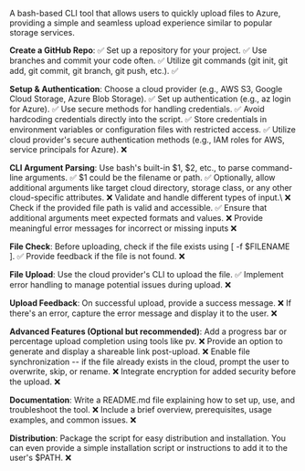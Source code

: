 A bash-based CLI tool that allows users to quickly upload files to Azure, providing a simple and seamless upload experience similar to popular storage services.

**Create a GitHub Repo**: ✅
Set up a repository for your project. ✅
Use branches and commit your code often. ✅
Utilize git commands (git init, git add, git commit, git branch, git push, etc.). ✅

**Setup & Authentication**:
Choose a cloud provider (e.g., AWS S3, Google Cloud Storage, Azure Blob Storage). ✅
Set up authentication (e.g., az login for Azure). ✅
Use secure methods for handling credentials. ✅
Avoid hardcoding credentials directly into the script. ✅
Store credentials in environment variables or configuration files with restricted access. ✅
Utilize cloud provider's secure authentication methods (e.g., IAM roles for AWS, service principals for Azure). ❌

**CLI Argument Parsing**: 
Use bash's built-in $1, $2, etc., to parse command-line arguments. ✅
$1 could be the filename or path. ✅
Optionally, allow additional arguments like target cloud directory, storage class, or any other cloud-specific attributes. ❌
Validate and handle different types of input.\ ❌
Check if the provided file path is valid and accessible. ✅
Ensure that additional arguments meet expected formats and values. ❌
Provide meaningful error messages for incorrect or missing inputs ❌

**File Check**:
Before uploading, check if the file exists using [ -f $FILENAME ]. ✅
Provide feedback if the file is not found. ❌

**File Upload**:
Use the cloud provider's CLI to upload the file. ✅
Implement error handling to manage potential issues during upload. ❌

**Upload Feedback**:
On successful upload, provide a success message. ❌
If there's an error, capture the error message and display it to the user. ❌

**Advanced Features (Optional but recommended)**:
Add a progress bar or percentage upload completion using tools like pv. ❌
Provide an option to generate and display a shareable link post-upload. ❌
Enable file synchronization -- if the file already exists in the cloud, prompt the user to overwrite, skip, or rename. ❌
Integrate encryption for added security before the upload. ❌

**Documentation**:
Write a README.md file explaining how to set up, use, and troubleshoot the tool. ❌
Include a brief overview, prerequisites, usage examples, and common issues. ❌

**Distribution**:
Package the script for easy distribution and installation. You can even provide a simple installation script or instructions to add it to the user's $PATH. ❌
